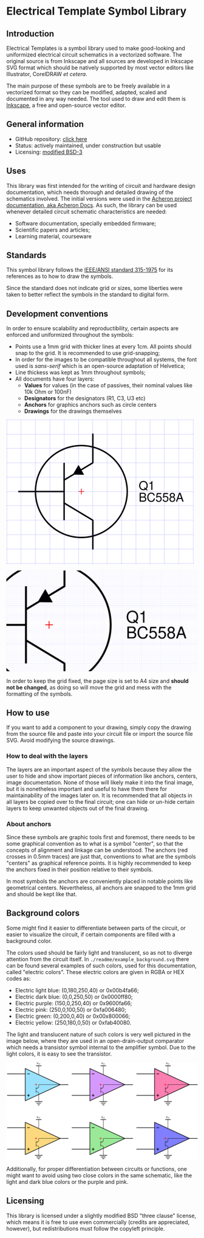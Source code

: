 # Electrical Template Symbol Library

## Introduction

Electrical Templates is a symbol library used to make good-looking and uniformized electrical circuit schematics in a vectorized software. The original source is from Inkscape and all sources are developed in Inkscape SVG format which should be natively supported by most vector editors like Illustrator, CorelDRAW *et cetera*.

The main purpose of these symbols are to be freely available in a vectorized format so they can be modified, adapted, scaled and documented in any way needed. The tool used to draw and edit them is [Inkscape](https://inkscape.org/), a free and open-source vector editor.

## General information

- GitHub repository: [click here](https://github.com/AcheronProject/electrical_template)
- Status: actively maintained, under construction but usable
- Licensing: [modified BSD-3](https://github.com/AcheronProject/electrical_template/blob/main/LICENSE.md)

## Uses

This library was first intended for the writing of circuit and hardware design documentation, which needs thorough and detailed drawing of the schematics involved. The initial versions were used in the [Acheron project documentation, aka Acheron Docs](http://acheronproject.com). As such, the library can be used whenever detailed circuit schematic characteristics are needed:

- Software documentation, specially embedded firmware;
- Scientific papers and articles;
- Learning material, courseware

## Standards

This symbol library follows the [IEEE/ANSI standard 315-1975](https://standards.ieee.org/standard/315-1975.html) for its references as to how to draw the symbols.

Since the standard does not indicate grid or sizes, some liberties were taken to better reflect the symbols in the standard to digital form.

## Development conventions

In order to ensure scalability and reproductibility, certain aspects are enforced and uniformized throughout the symbols:

- Points use a 1mm grid with thicker lines at every 1cm. All points should snap to the grid. It is recommended to use grid-snapping;
- In order for the images to be compatible throughout all systems, the font used is *sans-serif* which is an open-source adaptation of Helvetica;
- Line thickess was kept as 1mm throughout symbols;
- All documents have four layers:
	- **Values** for values (in the case of passives, their nominal values like 10k Ohm or 100nF)
	- **Designators** for the designators (R1, C3, U3 etc)
	- **Anchors** for graphics anchors such as circle centers
	- **Drawings** for the drawings themselves

![Grid example](./readme/bjt_example_1.png)

![Grid example zoom](./readme/bjt_example_2.png)

In order to keep the grid fixed, the page size is set to A4 size and **should not be changed**, as doing so will move the grid and mess with the formatting of the symbols.

## How to use

If you want to add a component to your drawing, simply copy the drawing from the source file and paste into your circuit file or import the source file SVG. Avoid modifying the source drawings.

### How to deal with the layers

The layers are an important aspect of the symbols because they allow the user to hide and show important pieces of information like anchors, centers, image documentation. None of those will likely make it into the final image, but it is nonetheless important and useful to have them there for maintainability of the images later on. It is recommended that all objects in all layers be copied over to the final circuit; one can hide or un-hide certain layers to keep unwanted objects out of the final drawing.

### About anchors

Since these symbols are graphic tools first and foremost, there needs to be some graphical convention as to what is a symbol "center", so that the concepts of alignment and linkage can be understood. The anchors (red crosses in 0.5mm traces) are just that, conventions to what are the symbols "centers" as graphical reference points. It is highly recommended to keep the anchors fixed in their position relative to their symbols.

In most symbols the anchors are conveniently placed in notable points like geometrical centers. Nevertheless, all anchors are snapped to the 1mm grid and should be kept like that.

## Background colors

Some might find it easier to differentiate between parts of the circuit, or easier to visualize the circuit, if certain components are filled with a background color.

The colors used should be fairly light and translucent, so as not to diverge attention from the circuit itself. In ``./readme/example_background.svg`` there can be found several examples of such colors, used for this documentation, called "electric colors". These electric colors are given in RGBA or HEX codes as:

- Electric light blue: (0,180,250,40) or 0x00b4fa66;
- Electric dark blue: (0,0,250,50) or 0x0000ff80;
- Electric purple: (150,0,250,40) or 0x9600fa66;
- Electric pink: (250,0,100,50) or 0xfa006480;
- Electric green: (0,200,0,40) or 0x00x800066;
- Electric yellow: (250,180,0,50) or 0xfab40080.

The light and translucent nature of such colors is very well pictured in the image below, where they are used in an open-drain-output comparator which needs a transistor symbol internal to the amplifier symbol. Due to the light colors, it is easy to see the transistor.

![Background colors example](./readme/example_background.svg)

Additionally, for proper differentiation between circuits or functions, one might want to avoid using two close colors in the same schematic, like the light and dark blue colors or the purple and pink.

## Licensing

This library is licensed under a slightly modified BSD "three clause" license, which means it is free to use even commercially (credits are appreciated, however), but redistributions must follow the copyleft principle.
